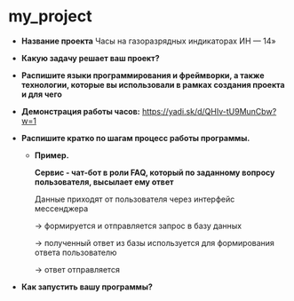 # my_project
- **Название проекта**
Часы на газоразрядных индикаторах ИН — 14»
- **Какую задачу решает ваш проект?**
- **Распишите языки программирования и фреймворки, а также технологии, которые вы использовали в рамках создания проекта и для чего**
- **Демонстрация работы часов:**
https://yadi.sk/d/QHIv-tU9MunCbw?w=1

- **Распишите кратко по шагам процесс работы программы.**
    - **Пример.**

        **Сервис - чат-бот в роли FAQ, который по заданному вопросу пользователя, высылает ему ответ**

        Данные приходят от пользователя через интерфейс мессенджера

         → формируется и отправляется запрос в базу данных

         → полученный ответ из базы используется для формирования ответа пользователю

         → ответ отправляется

- **Как запустить вашу программы?**
